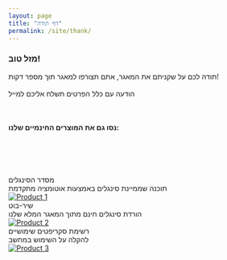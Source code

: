 ```yaml
---
layout: page
title: "דף תודה"
permalink: /site/thank/
---
```


<h3>מזל טוב!</h3>
<div class="message-container">
  <p class="message">
    תודה לכם על שקניתם את המאגר,
    אתם תצורפו למאגר תוך מספר דקות!<br><br>
    הודעה עם כלל הפרטים תשלח אליכם למייל
  </p>
  <br>
  <h4>נסו גם את המוצרים החינמיים שלנו:</h4><br><br><br><br>
</div>

<div class="get-container">
  <div class="get-square">
    <div class="get-title">מסדר הסינגלים</div>
    <div class="get-description">תוכנה שממיינת סינגלים באמצעות אוטומציה מתקדמת</div>
    <a href="https://singles-sorter.ze-kal.top?utm_source=thank-page&utm_medium=site" target="_blank">
      <img src="https://singles-sorter.ze-kal.top/src/core/assets/icon.png" alt="Product 1">
    </a>
  </div>
  <div class="get-square">
    <div class="get-title">שיר-בוט</div>
    <div class="get-description">הורדת סינגלים חינם מתוך המאגר המלא שלנו</div>
    <a href="https://shir-bot.ze-kal.top?utm_source=thank-page&utm_medium=site" target="_blank">
      <img src="{{ site.baseurl }}/assets/images/logo.png" alt="Product 2">
    </a>
  </div>
  <div class="get-square">
    <div class="get-title">רשימת סקריפטים שימושיים</div>
    <div class="get-description">להקלה על השימוש במחשב</div>
    <a href="https://nhlocal.github.io?utm_source=thank-page&utm_medium=site" target="_blank">
      <img src="https://nhlocal.github.io/NH.LOCAL.jpg" alt="Product 3">
    </a>
  </div>
</div>
